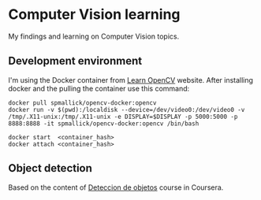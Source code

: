 # Computer Vision learning

My findings and learning on Computer Vision topics.

## Development environment
I'm using the Docker container from [Learn OpenCV](https://www.learnopencv.com/install-opencv-docker-image-ubuntu-macos-windows/) website.
After installing docker and the pulling the container use this command:
```
docker pull spmallick/opencv-docker:opencv
docker run -v $(pwd):/localdisk --device=/dev/video0:/dev/video0 -v /tmp/.X11-unix:/tmp/.X11-unix -e DISPLAY=$DISPLAY -p 5000:5000 -p 8888:8888 -it spmallick/opencv-docker:opencv /bin/bash

docker start  <container_hash>
docker attach <container_hash>
```

## Object detection
Based on the content of [Deteccion de objetos](https://www.coursera.org/learn/deteccion-objetos) course in Coursera.

